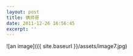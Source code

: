 ```yaml
---
layout: post
title: 俩帅哥
date: 2011-12-26 16:56:45
excerpt: ''
---
```






![an image]({{ site.baseurl }}/assets/image7.jpg)
